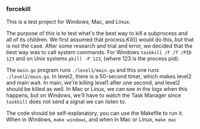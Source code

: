 ### forcekill

This is a test project for Windows, Mac, and Linux.

The purpose of this is to test what's the best way to kill a subprocess and all of its children. We first assumed that process.Kill() would do this, but that is not the case. After some research and trial and error, we decided that the best way was to call system commands. For Windows `taskkill /F /T /PID 123` and on Unix systems `pkill -P 123`, (where 123 is the process pid).

The `main.go` program runs `./level1/main.go` and this one runs `./level2/main.go`. In level2, there is a 50-second timer, which makes level2 and main wait. In main, we're killing level1 after one second, and level2 should be killed as well. In Mac or Linux, we can see in the logs when this happens, but on Windows, we'll have to watch the Task Manager since `taskkill` does not send a signal we can listen to.

The code should be self-explanatory, you can use the Makefile to run it. When in Windows, `make windows`, and when in Mac or Linux, `make mac`

